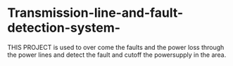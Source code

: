 # Transmission-line-and-fault-detection-system-
THIS PROJECT is used to over come the faults and the power loss through the power lines and detect the fault and cutoff the powersupply in the area. 
